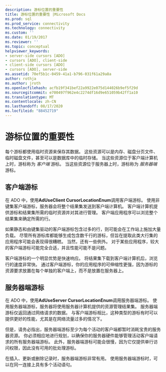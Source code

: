 ```yaml
---
description: 游标位置的重要性
title: 游标位置的重要性 |Microsoft Docs
ms.prod: sql
ms.prod_service: connectivity
ms.technology: connectivity
ms.custom: ''
ms.date: 01/19/2017
ms.reviewer: ''
ms.topic: conceptual
helpviewer_keywords:
- server-side cursors [ADO]
- cursors [ADO], client-side
- client-side cursors [ADO]
- cursors [ADO], server-side
ms.assetid: 70ef5b1c-0459-41a1-b796-031f61a29a8a
author: rothja
ms.author: jroth
ms.openlocfilehash: acfb19f341bef22a9922e075d144026b9ef5f29d
ms.sourcegitcommit: e700497f962e4c2274df16d9e651059b42ff1a10
ms.translationtype: MT
ms.contentlocale: zh-CN
ms.lasthandoff: 08/17/2020
ms.locfileid: "88452719"
---
```

# <a name="the-significance-of-cursor-location"></a>游标位置的重要性
每个游标都使用临时资源来保存其数据。 这些资源可以是内存、磁盘分页文件、临时磁盘文件，甚至可以是数据库中的临时存储。 当这些资源位于客户端计算机上时，游标称为 *客户端* 游标。 当这些资源位于服务器上时，游标称为 *服务器端* 游标。  
  
## <a name="client-side-cursors"></a>客户端游标  
 在 ADO 中，使用**AdUseClient CursorLocationEnum**调用客户端游标。 使用非键集客户端游标，服务器会将整个结果集发送到客户端计算机。 客户端计算机提供游标和结果集所需的临时资源并对其进行管理。 客户端应用程序可以浏览整个结果集来确定所需的行。  
  
 如果静态和由键集驱动的客户端游标包含过多的行，则可能会在工作站上施加大量负载。 尽管所有游标库都能够生成包含数千行的游标，但旨在提取此类大行集的应用程序可能会表现得很糟糕。 当然，还有一些例外。 对于某些应用程序，较大的客户端游标可能完全合适，并且性能可能不是问题。  
  
 客户端游标的一个明显优势是快速响应。 将结果集下载到客户端计算机后，浏览行的速度非常快。 通过客户端游标，你的应用程序的可伸缩性更强，因为游标的资源要求放置在每个单独的客户端上，而不是放置在服务器上。  
  
## <a name="server-side-cursors"></a>服务器端游标  
 在 ADO 中，使用**AdUseServer CursorLocationEnum**调用服务器端游标。 使用服务器端游标，服务器将使用服务器计算机提供的资源管理结果集。 服务器端游标仅返回通过网络请求的数据。 与客户端游标相比，这种类型的游标有时可以提供更好的性能，尤其是在网络流量过多的情况下。  
  
 但是，请务必指出，服务器端游标至少为每个活动的客户端都暂时消耗宝贵的服务器资源。 你必须相应地进行规划，以确保你的服务器硬件能够管理活动客户端请求的所有服务器端游标。 此外，服务器端游标可能会很慢，因为它仅提供单行访问权限，因此没有可用的批处理游标。  
  
 在插入、更新或删除记录时，服务器端游标非常有用。 使用服务器端游标时，可以在同一连接上具有多个活动语句。
